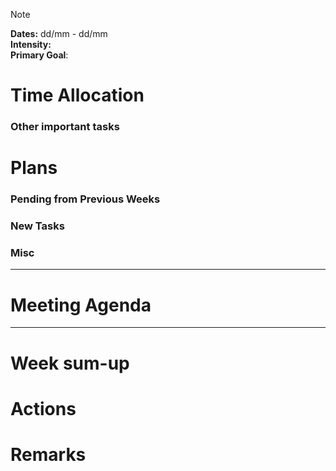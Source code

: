 > [!NOTE]  
> **Dates:** dd/mm - dd/mm  
> **Intensity:**  
> **Primary Goal**: 

# Time Allocation

### Other important tasks

# Plans

### Pending from Previous Weeks

### New Tasks

### Misc

---
# Meeting Agenda

---
# Week sum-up

# Actions

# Remarks
